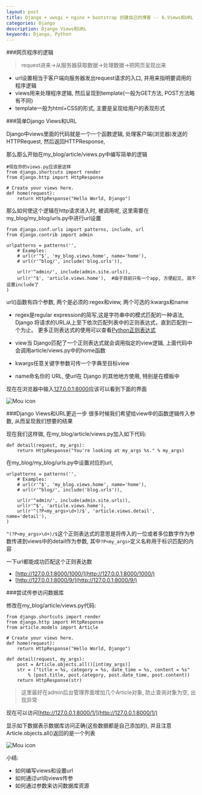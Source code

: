 ```yaml
---
layout: post
title: Django + uwsgi + nginx + bootstrap 创建自己的博客 -- 6.Views和URL
categories: Django
description: Django Views和URL
keywords: Django, Python
---
```


###网页程序的逻辑

> request进来->从服务器获取数据->处理数据->把网页呈现出来

* url设置相当于客户端向服务器发出request请求的入口, 并用来指明要调用的程序逻辑
* views用来处理程序逻辑, 然后呈现到template(一般为GET方法, POST方法略有不同)
* template一般为html+CSS的形式, 主要是呈现给用户的表现形式

###简单Django Views和URL

Django中views里面的代码就是一个一个函数逻辑, 处理客户端(浏览器)发送的HTTPRequest, 然后返回HTTPResponse,

那么那么开始在my_blog/article/views.py中编写简单的逻辑

```
#现在你的views.py应该是这样
from django.shortcuts import render
from django.http import HttpResponse

# Create your views here.
def home(request):
    return HttpResponse("Hello World, Django")
```

那么如何使这个逻辑在http请求进入时, 被调用呢, 这里需要在my_blog/my_blog/urls.py中进行url设置

```
from django.conf.urls import patterns, include, url
from django.contrib import admin

urlpatterns = patterns('',
    # Examples:
    # url(r'^$', 'my_blog.views.home', name='home'),
    # url(r'^blog/', include('blog.urls')),

    url(r'^admin/', include(admin.site.urls)),
    url(r'^$', 'article.views.home'),  #由于目前只有一个app, 方便起见, 就不设置include了
)
```
url()函数有四个参数, 两个是必须的:regex和view, 两个可选的:kwargs和name

* regex是regular expression的简写,这是字符串中的模式匹配的一种语法, Django 将请求的URL从上至下依次匹配列表中的正则表达式，直到匹配到一个为止。
更多正则表达式的使用可以查看[Python正则表达式](http://www.cnblogs.com/huxi/archive/2010/07/04/1771073.html)

* view当 Django匹配了一个正则表达式就会调用指定的view逻辑, 上面代码中会调用article/views.py中的home函数
* kwargs任意关键字参数可传一个字典至目标view
* name命名你的 URL, 使url在 Django 的其他地方使用, 特别是在模板中

现在在浏览器中输入[127.0.0.1:8000](http://127.0.0.1:8000)应该可以看到下面的界面

![Mou icon](http://upload-images.jianshu.io/upload_images/1224641-1063b34f6e87101b.png?imageMogr2/auto-orient/strip%7CimageView2/2/w/1240)

###Django Views和URL更近一步
很多时候我们希望给view中的函数逻辑传入参数, 从而呈现我们想要的结果

现在我们这样做, 在my_blog/article/views.py加入如下代码:
```
def detail(request, my_args):
    return HttpResponse("You're looking at my_args %s." % my_args)
```

在my_blog/my_blog/urls.py中设置对应的url,

```
urlpatterns = patterns('',
    # Examples:
    # url(r'^$', 'my_blog.views.home', name='home'),
    # url(r'^blog/', include('blog.urls')),

    url(r'^admin/', include(admin.site.urls)),
    url(r'^$', 'article.views.home'),
    url(r'^(?P<my_args>\d+)/$', 'article.views.detail', name='detail'),
)
```

```^(?P<my_args>\d+)/$```这个正则表达式的意思是将传入的一位或者多位数字作为参数传递到views中的detail作为参数, 其中```?P<my_args>```定义名称用于标识匹配的内容

一下url都能成功匹配这个正则表达数

* [http://127.0.0.1:8000/1000/](http://127.0.0.1:8000/1000/)
* [http://127.0.0.1:8000/9/](http://127.0.0.1:8000/9/)

###尝试传参访问数据库

修改在my_blog/article/views.py代码:

```
from django.shortcuts import render
from django.http import HttpResponse
from article.models import Article

# Create your views here.
def home(request):
    return HttpResponse("Hello World, Django")

def detail(request, my_args):
    post = Article.objects.all()[int(my_args)]
    str = ("title = %s, category = %s, date_time = %s, content = %s" 
        % (post.title, post.category, post.date_time, post.content))
    return HttpResponse(str)
```

> 这里最好在admin后台管理界面增加几个Article对象, 防止查询对象为空, 出现异常

现在可以访问[http://127.0.0.1:8000/1/](http://127.0.0.1:8000/1/)

显示如下数据表示数据库访问正确(这些数据都是自己添加的), 并且注意Article.objects.all()返回的是一个列表

![Mou icon](http://upload-images.jianshu.io/upload_images/1224641-a40c07226204c881.png?imageMogr2/auto-orient/strip%7CimageView2/2/w/1240)

小结:

* 如何编写views和设置url
* 如何通过url向views传参
* 如何通过参数来访问数据库资源